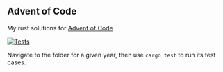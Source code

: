 ## Advent of Code
My rust solutions for [Advent of Code](https://adventofcode.com)

[![Tests](https://github.com/Ajetski/advent-of-code/actions/workflows/rust.yml/badge.svg)](https://github.com/Ajetski/advent-of-code/actions/workflows/rust.yml)

Navigate to the folder for a given year, then use `cargo test` to run its test cases.

